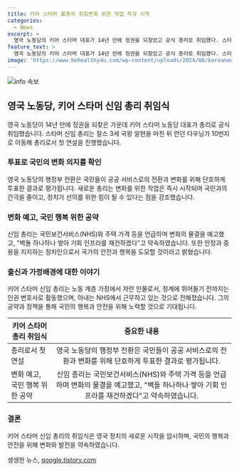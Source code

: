 ```yaml
---
title: 키어 스타머 英총리 취임변화 위한 작업 즉각 시작
categories:
  - News
excerpt: >
  영국 노동당의 키어 스타머 대표가 14년 만에 정권을 되찾았고 공식 총리로 취임했다. 스타머는 영국이 공공 서비스로의 전환과 변화를 위해 단호하게 투표한 것이라고 평가했으며, 국민과 정치인 사이에 간극이 국민을 지치게 했다고 언급하며 변화를 약속했다. 또한, NHS와 주택 가격 등을 언급하며 변화의 물결을 예고했고, 안정과 중용을 지지하는 정치인으로 나설 것을 밝혔다.
feature_text: >
  영국 노동당의 키어 스타머 대표가 14년 만에 정권을 되찾았고 공식 총리로 취임했다. 스타머는 영국이 공공 서비스로의 전환과 변화를 위해 단호하게 투표한 것이라고 평가했으며, 국민과 정치인 사이에 간극이 국민을 지치게 했다고 언급하며 변화를 약속했다. 또한, NHS와 주택 가격 등을 언급하며 변화의 물결을 예고했고, 안정과 중용을 지지하는 정치인으로 나설 것을 밝혔다.
image: 'https://www.behealthy4u.com/wp-content/uploads/2024/06/koreanews.jpg'
---
```


<p><img src="https://www.behealthy4u.com/wp-content/uploads/2024/06/koreanews.jpg" alt="info 속보" /></p>

<h2 data-ke-size="size26">영국 노동당, 키어 스타머 신임 총리 취임식</h2>

<p data-ke-size="size16">영국 노동당이 14년 만에 정권을 되찾은 가운데 키어 스타머 노동당 대표가 총리로 공식 취임했습니다. 스타머 신임 총리는 찰스 3세 국왕 알현을 마친 뒤 런던 다우닝가 10번지로 이동해 총리로서 첫 연설을 진행했습니다.</p>

<h3>투표로 국민의 변화 의지를 확인</h3>

<p data-ke-size="size16">영국 노동당의 행정부 전환은 국민들이 공공 서비스로의 전환과 변화를 위해 단호하게 투표한 결과로 평가됩니다. 새로운 총리는 변화를 위한 작업은 즉시 시작되며 국민과의 간극을 줄이고, 정치가 선의를 위한 힘이 될 수 있다는 점을 강조했습니다.</p>

<h3>변화 예고, 국민 행복 위한 공약</h3>

<p data-ke-size="size16">신임 총리는 국민보건서비스(NHS)와 주택 가격 등을 언급하며 변화의 물결을 예고했고, "벽돌 하나하나 쌓아 기회 인프라를 재건하겠다"고 약속하였습니다. 또한 안정과 중용을 지지하는 정치인으로서 국가의 안전과 행복을 도모할 것이라고 밝혔습니다.</p>

<h3>출신과 가정배경에 대한 이야기</h3>

<p data-ke-size="size16">키어 스타머 신임 총리는 노동 계층 가정에서 자란 인물로서, 정계에 뛰어들기 전까지는 인권 변호사로 활동했으며, 아내는 NHS에서 근무하고 있는 것으로 전해졌습니다. 그의 공약과 정책을 통해 국민의 행복과 안전을 위해 노력할 것으로 기대됩니다.</p>

<table>
<thead>
<tr>
<th style="text-align: center;">키어 스타머 총리 취임식</th>
<th style="text-align: center;">중요한 내용</th>
</tr>
</thead>
<tbody>
<tr>
<td style="text-align: left;">총리로서 첫 연설</td>
<td style="text-align: center;">영국 노동당의 행정부 전환은 국민들이 공공 서비스로의 전환과 변화를 위해 단호하게 투표한 결과로 평가됩니다.</td>
</tr>
<tr>
<td style="text-align: left;">변화 예고, 국민 행복 위한 공약</td>
<td style="text-align: center;">신임 총리는 국민보건서비스(NHS)와 주택 가격 등을 언급하며 변화의 물결을 예고했고, "벽돌 하나하나 쌓아 기회 인프라를 재건하겠다"고 약속하였습니다.</td>
</tr>
</tbody>
</table>

<h3>결론</h3>

<p data-ke-size="size16">키어 스타머 신임 총리의 취임식은 영국 정치의 새로운 시작을 암시하며, 국민의 행복과 안전을 위해 변화와 발전을 약속하였습니다.</p>
생생한 뉴스, <a href="https://qoogle.tistory.com" rel="dofollow">qoogle.tistory.com</a>


